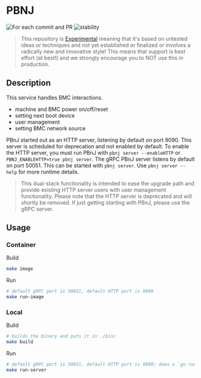# PBNJ

![For each commit and PR](https://github.com/tinkerbell/pbnj/workflows/For%20each%20commit%20and%20PR/badge.svg)
![stability](https://img.shields.io/badge/Stability-Experimental-red.svg)

> This repository is [Experimental](https://github.com/packethost/standards/blob/master/experimental-statement.md) meaning that it's based on untested ideas or techniques and not yet established or finalized or involves a radically new and innovative style!
This means that support is best effort (at best!) and we strongly encourage you to NOT use this in production.

## Description

This service handles BMC interactions.

- machine and BMC power on/off/reset
- setting next boot device
- user management
- setting BMC network source

PBnJ started out as an HTTP server, listening by default on port 9090. This server is scheduled for deprecation and not enabled by default. To enable the HTTP server, you must run PBnJ with `pbnj server --enableHTTP` or `PBNJ_ENABLEHTTP=true pbnj server`. The gRPC PBnJ server listens by default on port 50051. This can be started with `pbnj server`. Use `pbnj server --help` for more runtime details.

> This dual-stack functionality is intended to ease the upgrade path and provide existing HTTP server users with user management functionality. Please note that the HTTP server is deprecated and will shortly be removed. If just getting starting with PBnJ, please use the gRPC server.

## Usage

### Container

Build

```bash
make image
```

Run

```bash
# default gRPC port is 50051, default HTTP port is 9090
make run-image
```

### Local

Build

```bash
# builds the binary and puts it in ./bin/
make build
```

Run

```bash
# default gRPC port is 50051, default HTTP port is 9090; does a `go run` of the code base
make run-server
```
